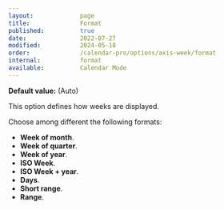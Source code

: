 ```yaml
---
layout:             page
title:              Format
published:          true
date:               2022-07-27
modified:           2024-05-18
order:              /calendar-pro/options/axis-week/format
internal:           format
available:          Calendar Mode
---
```

**Default value:** (Auto)

This option defines how weeks are displayed.

Choose among different the following formats:
- **Week of month**.
- **Week of quarter**.
- **Week of year**.
- **ISO Week**.
- **ISO Week + year**.
- **Days**.
- **Short range**.
- **Range**.